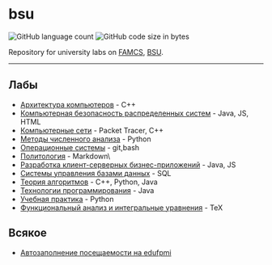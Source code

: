 # bsu

<p>
  <img alt="GitHub language count" src="https://img.shields.io/github/languages/count/pischule/bsu">
  <img alt="GitHub code size in bytes" src="https://img.shields.io/github/languages/code-size/pischule/bsu">
</p>

Repository for university labs on [FAMCS](http://fpmi.bsu.by/), [BSU](https://bsu.by/).

---

## Лабы

- [Архитектура компьютеров](АК/) - C++
- [Компьютерная безопасность распределенных систем](КБРС/) - Java, JS, HTML
- [Компьютерные сети](КС/) - Packet Tracer, C++
- [Методы численного анализа](МЧА/) - Python
- [Операционные системы](ОС/) - git,bash
- [Политология](ПО/) - Markdown\
- [Разработка клиент-серверных бизнес-приложений](РКСБП/) - Java, JS
- [Системы управления базами данных](СУБД/) - SQL
- [Теория алгоритмов](ТА/) - С++, Python, Java
- [Технологии программирования](ТП/) - Java
- [Учебная практика](УП/) - Python
- [Функциональный анализ и интегральные уравнения](ФАиИУ/) - TeX

## Всякое

- [Автозаполнение посещаемости на edufpmi](https://github.com/pischule/edufpmi-automation)
